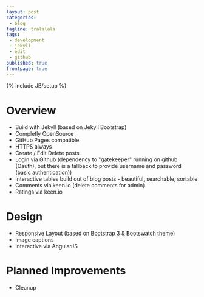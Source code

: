 ```yaml
---
layout: post
categories:
 - blog
tagline: tralalala
tags:
 - development
 - jekyll
 - edit
 - github
published: true
frontpage: true
---
```








{% include JB/setup %}

# Overview
- Build with Jekyll (based on Jekyll Bootstrap)
- Completly OpenSource
- GitHub Pages compatible
- HTTPS always
- Create / Edit Delete posts
- Login via Github (dependency to "gatekeeper" running on github (Oauth), but there is a fallback to provide username and password (basic authentication))
- Interactive tables build out of blog posts - beautiful, searchable, sortable
- Comments via keen.io (delete comments for admin)
- Ratings via keen.io

# Design
- Responsive Layout (based on Bootstrap 3 & Bootswatch theme)
- Image captions
- Interactive via AngularJS

# Planned Improvements
- Cleanup